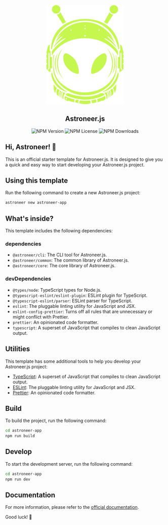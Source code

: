 <p align="center">
  <img src="https://raw.githubusercontent.com/astroneer-team/astroneer/master/.github/astroneer.svg">
</p>
<h2 align="center">
  Astroneer.js
</h2>
<p align="center">
  <img alt="NPM Version" src="https://img.shields.io/npm/v/%40astroneer%2Fcore?style=for-the-badge&logo=npm&label=%20&color=%23000000">
  <img alt="NPM License" src="https://img.shields.io/npm/l/%40astroneer%2Fcore?style=for-the-badge&labelColor=%23000000&color=%233DA639">
  <img alt="NPM Downloads" src="https://img.shields.io/npm/dm/%40astroneer%2Fcore?style=for-the-badge&labelColor=%23000000&color=%23F6511D">
</p>

## Hi, Astroneer! 👋

This is an official starter template for Astroneer.js. It is designed to give you a quick and easy way to start developing your Astroneer.js project.

## Using this template

Run the following command to create a new Astroneer.js project:

```sh
astroneer new astroneer-app
```

## What's inside?

This template includes the following dependencies:

### dependencies

- `@astroneer/cli`: The CLI tool for Astroneer.js.
- `@astroneer/common`: The common library of Astroneer.js.
- `@astroneer/core`: The core library of Astroneer.js.

### devDependencies

- `@types/node`: TypeScript types for Node.js.
- `@typescript-eslint/eslint-plugin`: ESLint plugin for TypeScript.
- `@typescript-eslint/parser`: ESLint parser for TypeScript.
- `eslint`: The pluggable linting utility for JavaScript and JSX.
- `eslint-config-prettier`: Turns off all rules that are unnecessary or might conflict with Prettier.
- `prettier`: An opinionated code formatter.
- `typescript`: A superset of JavaScript that compiles to clean JavaScript output.

## Utilities

This template has some additional tools to help you develop your Astroneer.js project:

- [TypeScript](https://www.typescriptlang.org/): A superset of JavaScript that compiles to clean JavaScript output.
- [ESLint](https://eslint.org/): The pluggable linting utility for JavaScript and JSX.
- [Prettier](https://prettier.io/): An opinionated code formatter.

## Build

To build the project, run the following command:

```sh
cd astroneer-app
npm run build
```

## Develop

To start the development server, run the following command:

```sh
cd astroneer-app
npm run dev
```

## Documentation

For more information, please refer to the [official documentation](https://astroneer.js.org/).

Good luck! 🚀
